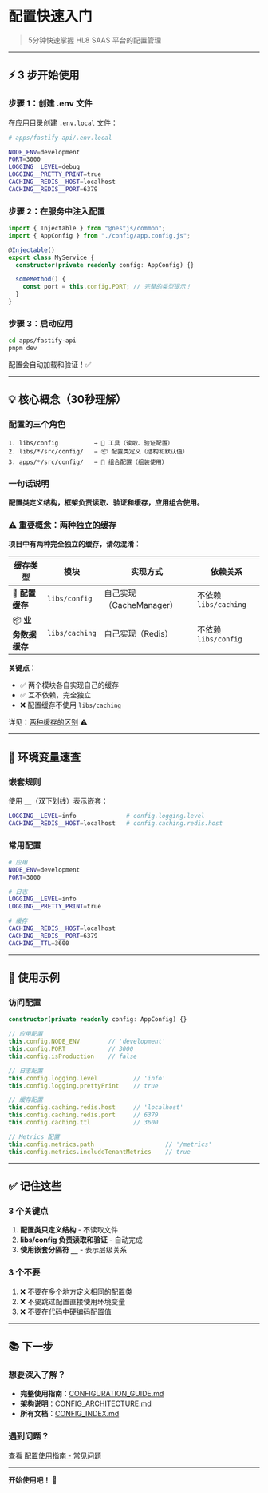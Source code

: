 # 配置快速入门

> 5分钟快速掌握 HL8 SAAS 平台的配置管理

---

## ⚡ 3 步开始使用

### 步骤 1：创建 .env 文件

在应用目录创建 `.env.local` 文件：

```bash
# apps/fastify-api/.env.local

NODE_ENV=development
PORT=3000
LOGGING__LEVEL=debug
LOGGING__PRETTY_PRINT=true
CACHING__REDIS__HOST=localhost
CACHING__REDIS__PORT=6379
```

### 步骤 2：在服务中注入配置

```typescript
import { Injectable } from "@nestjs/common";
import { AppConfig } from "./config/app.config.js";

@Injectable()
export class MyService {
  constructor(private readonly config: AppConfig) {}

  someMethod() {
    const port = this.config.PORT; // 完整的类型提示！
  }
}
```

### 步骤 3：启动应用

```bash
cd apps/fastify-api
pnpm dev
```

配置会自动加载和验证！✅

---

## 💡 核心概念（30秒理解）

### 配置的三个角色

```
1. libs/config          → 🔧 工具（读取、验证配置）
2. libs/*/src/config/   → 📦 配置类定义（结构和默认值）
3. apps/*/src/config/   → 🏢 组合配置（组装使用）
```

### 一句话说明

**配置类定义结构，框架负责读取、验证和缓存，应用组合使用。**

### ⚠️ 重要概念：两种独立的缓存

**项目中有两种完全独立的缓存，请勿混淆**：

| 缓存类型            | 模块           | 实现方式                 | 依赖关系              |
| ------------------- | -------------- | ------------------------ | --------------------- |
| 🔧 **配置缓存**     | `libs/config`  | 自己实现（CacheManager） | 不依赖 `libs/caching` |
| 📦 **业务数据缓存** | `libs/caching` | 自己实现（Redis）        | 不依赖 `libs/config`  |

**关键点**：

- ✅ 两个模块各自实现自己的缓存
- ✅ 互不依赖，完全独立
- ❌ 配置缓存不使用 `libs/caching`

详见：[两种缓存的区别](./CONFIG_TWO_CACHES.md) ⚠️

---

## 📝 环境变量速查

### 嵌套规则

使用 `__`（双下划线）表示嵌套：

```bash
LOGGING__LEVEL=info              # config.logging.level
CACHING__REDIS__HOST=localhost   # config.caching.redis.host
```

### 常用配置

```bash
# 应用
NODE_ENV=development
PORT=3000

# 日志
LOGGING__LEVEL=info
LOGGING__PRETTY_PRINT=true

# 缓存
CACHING__REDIS__HOST=localhost
CACHING__REDIS__PORT=6379
CACHING__TTL=3600
```

---

## 🎯 使用示例

### 访问配置

```typescript
constructor(private readonly config: AppConfig) {}

// 应用配置
this.config.NODE_ENV        // 'development'
this.config.PORT            // 3000
this.config.isProduction    // false

// 日志配置
this.config.logging.level          // 'info'
this.config.logging.prettyPrint    // true

// 缓存配置
this.config.caching.redis.host     // 'localhost'
this.config.caching.redis.port     // 6379
this.config.caching.ttl            // 3600

// Metrics 配置
this.config.metrics.path                    // '/metrics'
this.config.metrics.includeTenantMetrics    // true
```

---

## ✅ 记住这些

### 3 个关键点

1. **配置类只定义结构** - 不读取文件
2. **libs/config 负责读取和验证** - 自动完成
3. **使用嵌套分隔符 `__`** - 表示层级关系

### 3 个不要

1. ❌ 不要在多个地方定义相同的配置类
2. ❌ 不要跳过配置直接使用环境变量
3. ❌ 不要在代码中硬编码配置值

---

## 📚 下一步

### 想要深入了解？

- **完整使用指南**：[CONFIGURATION_GUIDE.md](./CONFIGURATION_GUIDE.md)
- **架构说明**：[CONFIG_ARCHITECTURE.md](./CONFIG_ARCHITECTURE.md)
- **所有文档**：[CONFIG_INDEX.md](./CONFIG_INDEX.md)

### 遇到问题？

查看 [配置使用指南 - 常见问题](./CONFIGURATION_GUIDE.md#常见问题)

---

**开始使用吧！** 🚀

